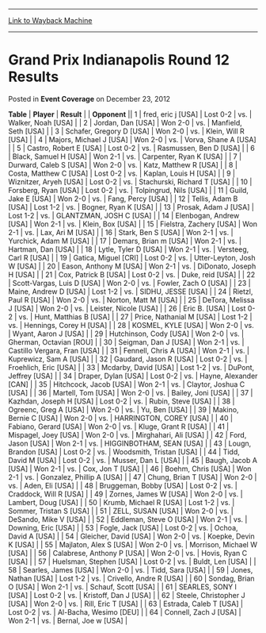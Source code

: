
---
[Link to Wayback Machine](https://web.archive.org/web/20211018135536/https://magic.wizards.com/en/articles/archive/event-coverage/grand-prix-indianapolis-round-12-results-2012-12-23)

[_metadata_:description]:- "TablePlayerResult Opponent 1fred, eric j [USA]Lost 0-2vs.Walker, Noah [USA] 2Jordan, Dan [USA]Won 2-0vs.Manfield, Seth [USA] 3Schafer, Gregory D [USA]Won 2-0vs.Klein, Will R [USA] 4Majors, Michael J [USA]Won 2-0vs.Vorva, Shane A [USA] 5Castro, Robert E [USA]Lost 0-2vs.Rasmussen, Ben D [USA] 6Black, Samuel H [USA]Won 2-1vs.Carpenter, Ryan K [USA] 7Durward, Caleb S [USA]Won"
[_metadata_:generator]:- "Drupal 7 (http://drupal.org)"
[_metadata_:node]:- "458311"
[_metadata_:publish_date]:- "2012-12-23"
[_metadata_:source]:- "div-main-content"
[_metadata_:title]:- "Grand Prix Indianapolis Round 12 Results"
[_metadata_:wayback_capture_timestamp]:- "2021-10-18 13:55:36"
[_metadata_:wayback_raw_url]:- "https://web.archive.org/web/20211018135536id_/https://magic.wizards.com/en/articles/archive/event-coverage/grand-prix-indianapolis-round-12-results-2012-12-23"
[_metadata_:wayback_url]:- "https://magic.wizards.com/en/articles/archive/event-coverage/grand-prix-indianapolis-round-12-results-2012-12-23"
---


Grand Prix Indianapolis Round 12 Results
========================================



 Posted in **Event Coverage**
 on December 23, 2012 












 **Table** | **Player** | **Result** |  | **Opponent** ||  1 | fred, eric j [USA] | Lost 0-2 | vs. | Walker, Noah [USA] |
|  2 | Jordan, Dan [USA] | Won 2-0 | vs. | Manfield, Seth [USA] |
|  3 | Schafer, Gregory D [USA] | Won 2-0 | vs. | Klein, Will R [USA] |
|  4 | Majors, Michael J [USA] | Won 2-0 | vs. | Vorva, Shane A [USA] |
|  5 | Castro, Robert E [USA] | Lost 0-2 | vs. | Rasmussen, Ben D [USA] |
|  6 | Black, Samuel H [USA] | Won 2-1 | vs. | Carpenter, Ryan K [USA] |
|  7 | Durward, Caleb S [USA] | Won 2-0 | vs. | Katz, Matthew R [USA] |
|  8 | Costa, Matthew C [USA] | Lost 0-2 | vs. | Kaplan, Louis H [USA] |
|  9 | Wiznitzer, Aryeh [USA] | Lost 0-2 | vs. | Stachurski, Richard T [USA] |
|  10 | Forsberg, Ryan [USA] | Lost 0-2 | vs. | Tolpingrud, Nils [USA] |
|  11 | Guild, Jake E [USA] | Won 2-0 | vs. | Fang, Percy [USA] |
|  12 | Tellis, Adam B [USA] | Lost 1-2 | vs. | Bogner, Ryan K [USA] |
|  13 | Prosak, Adam J [USA] | Lost 1-2 | vs. | GLANTZMAN, JOSH C [USA] |
|  14 | Elenbogan, Andrew [USA] | Won 2-1 | vs. | Klein, Box [USA] |
|  15 | Fielstra, Zachery [USA] | Won 2-1 | vs. | Lax, Ari M [USA] |
|  16 | Stark, Ben S [USA] | Won 2-1 | vs. | Yurchick, Adam M [USA] |
|  17 | Demars, Brian m [USA] | Won 2-1 | vs. | Hartman, Dan [USA] |
|  18 | Lytle, Tyler D [USA] | Won 2-1 | vs. | Versteeg, Carl R [USA] |
|  19 | Gatica, Miguel [CRI] | Lost 0-2 | vs. | Utter-Leyton, Josh W [USA] |
|  20 | Eason, Anthony M [USA] | Won 2-1 | vs. | DiDonato, Joseph H [USA] |
|  21 | Cox, Patrick B [USA] | Lost 0-2 | vs. | Duke, reid [USA] |
|  22 | Scott-Vargas, Luis D [USA] | Won 2-0 | vs. | Fowler, Zach O [USA] |
|  23 | Maine, Andrew D [USA] | Lost 1-2 | vs. | SIDHU, JESSE [USA] |
|  24 | Rietzl, Paul R [USA] | Won 2-0 | vs. | Norton, Matt M [USA] |
|  25 | DeTora, Melissa J [USA] | Won 2-0 | vs. | Leister, Nicole [USA] |
|  26 | Eric B. [USA] | Lost 0-2 | vs. | Hunt, Matthias B [USA] |
|  27 | Price, Nathanial M [USA] | Lost 1-2 | vs. | Hennings, Corey H [USA] |
|  28 | KOSMEL, KYLE [USA] | Won 2-0 | vs. | Wyant, Aaron J [USA] |
|  29 | Hutchinson, Cody [USA] | Won 2-0 | vs. | Gherman, Octavian [ROU] |
|  30 | Seigman, Dan J [USA] | Won 2-1 | vs. | Castillo Vergara, Fran [USA] |
|  31 | Fennell, Chris A [USA] | Won 2-1 | vs. | Kuprewicz, Sam A [USA] |
|  32 | Gaudard, Jason R [USA] | Lost 0-2 | vs. | Froehlich, Eric [USA] |
|  33 | Mcdarby, David [USA] | Lost 1-2 | vs. | DuPont, Jeffrey [USA] |
|  34 | Draper, Dylan [USA] | Lost 0-2 | vs. | Hayne, Alexander [CAN] |
|  35 | Hitchcock, Jacob [USA] | Won 2-1 | vs. | Claytor, Joshua C [USA] |
|  36 | Martell, Tom [USA] | Won 2-0 | vs. | Bailey, Joni [USA] |
|  37 | Kazhdan, Joseph H [USA] | Lost 0-2 | vs. | Rubin, Steve [USA] |
|  38 | Ogreenc, Greg A [USA] | Won 2-0 | vs. | Yu, Ben [USA] |
|  39 | Makino, Bernie C [USA] | Won 2-0 | vs. | HARRINGTON, COREY [USA] |
|  40 | Fabiano, Gerard [USA] | Won 2-0 | vs. | Kluge, Grant R [USA] |
|  41 | Mispagel, Joey [USA] | Won 2-0 | vs. | Mirghahari, Ali [USA] |
|  42 | Ford, Jason [USA] | Won 2-1 | vs. | HIGGINBOTHAM, SEAN [USA] |
|  43 | Lougn, Brandon [USA] | Lost 0-2 | vs. | Woodsmith, Tristan [USA] |
|  44 | Tidd, David M [USA] | Lost 0-2 | vs. | Musser, Dan L [USA] |
|  45 | Baugh, Jacob A [USA] | Won 2-1 | vs. | Cox, Jon T [USA] |
|  46 | Boehm, Chris [USA] | Won 2-1 | vs. | Gonzalez, Phillip A [USA] |
|  47 | Chung, Brian T [USA] | Won 2-0 | vs. | Aden, Eli [USA] |
|  48 | Bruggeman, Bobby [USA] | Lost 0-2 | vs. | Craddock, Will R [USA] |
|  49 | Zornes, James W [USA] | Won 2-0 | vs. | Lambert, Doug [USA] |
|  50 | Krumb, Michael R [USA] | Lost 1-2 | vs. | Sommer, Tristan S [USA] |
|  51 | ZELL, SUSAN [USA] | Won 2-0 | vs. | DeSando, Mike V [USA] |
|  52 | Eddleman, Steve O [USA] | Won 2-1 | vs. | Downing, Eric [USA] |
|  53 | Fogle, Jack [USA] | Lost 0-2 | vs. | Ochoa, David A [USA] |
|  54 | Gleicher, David [USA] | Won 2-0 | vs. | Koepke, Devin K [USA] |
|  55 | Majlaton, Alex S [USA] | Won 2-0 | vs. | Morrison, Michael W [USA] |
|  56 | Calabrese, Anthony P [USA] | Won 2-0 | vs. | Hovis, Ryan C [USA] |
|  57 | Huelsman, Stephen [USA] | Lost 0-2 | vs. | Buldt, Len [USA] |
|  58 | Searles, James [USA] | Won 2-0 | vs. | Tidd, Sara [USA] |
|  59 | Jones, Nathan [USA] | Lost 1-2 | vs. | Crivello, Andre R [USA] |
|  60 | Sondag, Brian O [USA] | Won 2-1 | vs. | Schauf, Scott [USA] |
|  61 | SEARLES, SONY l [USA] | Lost 0-2 | vs. | Kristoff, Dan J [USA] |
|  62 | Steele, Christopher J [USA] | Won 2-0 | vs. | Rill, Eric T [USA] |
|  63 | Estrada, Caleb T [USA] | Lost 0-2 | vs. | Al-Bacha, Wesimo [DEU] |
|  64 | Connell, Zach J [USA] | Won 2-1 | vs. | Bernal, Joe w [USA] |







